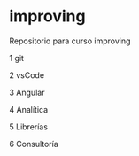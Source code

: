 # improving
Repositorio para curso improving

1 git

2 vsCode

3 Angular

4 Analítica

5 Librerías

6 Consultoría
